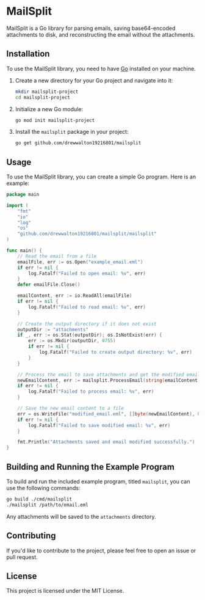 # MailSplit

MailSplit is a Go library for parsing emails, saving base64-encoded attachments to disk, and reconstructing the email without the attachments.

## Installation

To use the MailSplit library, you need to have [Go](https://golang.org/) installed on your machine.

1. Create a new directory for your Go project and navigate into it:

    ```sh
    mkdir mailsplit-project
    cd mailsplit-project
    ```

2. Initialize a new Go module:

    ```sh
    go mod init mailsplit-project
    ```

3. Install the `mailsplit` package in your project:

    ```sh
    go get github.com/drewwalton19216801/mailsplit
    ```

## Usage

To use the MailSplit library, you can create a simple Go program. Here is an example:

```go
package main

import (
    "fmt"
    "io"
    "log"
    "os"
    "github.com/drewwalton19216801/mailsplit/mailsplit"
)

func main() {
    // Read the email from a file
    emailFile, err := os.Open("example_email.eml")
    if err != nil {
        log.Fatalf("Failed to open email: %v", err)
    }
    defer emailFile.Close()

    emailContent, err := io.ReadAll(emailFile)
    if err != nil {
        log.Fatalf("Failed to read email: %v", err)
    }

    // Create the output directory if it does not exist
    outputDir := "attachments"
    if _, err := os.Stat(outputDir); os.IsNotExist(err) {
        err := os.Mkdir(outputDir, 0755)
        if err != nil {
            log.Fatalf("Failed to create output directory: %v", err)
        }
    }

    // Process the email to save attachments and get the modified email content
    newEmailContent, err := mailsplit.ProcessEmail(string(emailContent), outputDir)
    if err != nil {
        log.Fatalf("Failed to process email: %v", err)
    }

    // Save the new email content to a file
    err = os.WriteFile("modified_email.eml", []byte(newEmailContent), 0644)
    if err != nil {
        log.Fatalf("Failed to save modified email: %v", err)
    }

    fmt.Println("Attachments saved and email modified successfully.")
}
```

## Building and Running the Example Program

To build and run the included example program, titled `mailsplit`, you can use the following commands:

```sh
go build ./cmd/mailsplit
./mailsplit /path/to/email.eml
```

Any attachments will be saved to the `attachments` directory.

## Contributing

If you'd like to contribute to the project, please feel free to open an issue or pull request.

## License

This project is licensed under the MIT License.